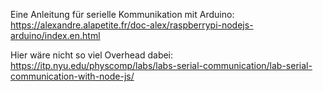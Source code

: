 Eine Anleitung für serielle Kommunikation mit Arduino:
https://alexandre.alapetite.fr/doc-alex/raspberrypi-nodejs-arduino/index.en.html


Hier wäre nicht so viel Overhead dabei:
https://itp.nyu.edu/physcomp/labs/labs-serial-communication/lab-serial-communication-with-node-js/
